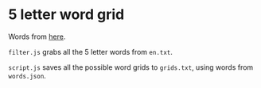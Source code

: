 # 5 letter word grid

Words from [here](https://github.com/first20hours/google-10000-english).

`filter.js` grabs all the 5 letter words from `en.txt`.

`script.js` saves all the possible word grids to `grids.txt`, using words from `words.json`.
